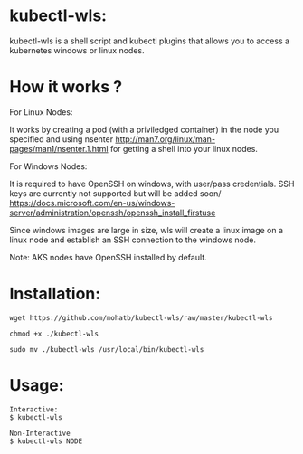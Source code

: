 # kubectl-wls:
kubectl-wls is a shell script and kubectl plugins that allows you to access a kubernetes windows or linux nodes.

# How it works ?

For Linux Nodes:

It works by creating a pod (with a priviledged container) in the node you specified and using nsenter http://man7.org/linux/man-pages/man1/nsenter.1.html for getting a shell into your linux nodes.


For Windows Nodes:

It is required to have OpenSSH on windows, with user/pass credentials. SSH keys are currently not supported but will be added soon/
https://docs.microsoft.com/en-us/windows-server/administration/openssh/openssh_install_firstuse

Since windows images are large in size, wls will create a linux image on a linux node and establish an SSH connection to the windows node.

Note: AKS nodes have OpenSSH installed by default.


# Installation:
```
wget https://github.com/mohatb/kubectl-wls/raw/master/kubectl-wls

chmod +x ./kubectl-wls

sudo mv ./kubectl-wls /usr/local/bin/kubectl-wls
```

# Usage:
```
Interactive:
$ kubectl-wls

Non-Interactive
$ kubectl-wls NODE
```
